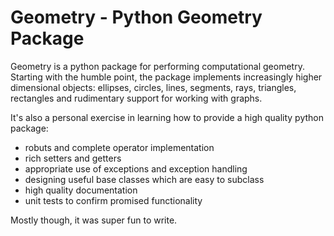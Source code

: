 # Geometry - Python Geometry Package

Geometry is a python package for performing computational
geometry. Starting with the humble point, the package implements
increasingly higher dimensional objects: ellipses, circles, lines,
segments, rays, triangles, rectangles and rudimentary support for
working with graphs.

It's also a personal exercise in learning how to provide a high
quality python package:

- robuts and complete operator implementation 
- rich setters and getters
- appropriate use of exceptions and exception handling
- designing useful base classes which are easy to subclass
- high quality documentation
- unit tests to confirm promised functionality

Mostly though, it was super fun to write.

